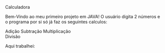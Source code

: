 Calculadora

Bem-Vindo ao meu primeiro projeto em JAVA!
O usuário digita 2 números e o programa por si só já faz os seguintes calculos:

Adição
Subtração
Multiplicação  
Divisão

Aqui trabalhei:
